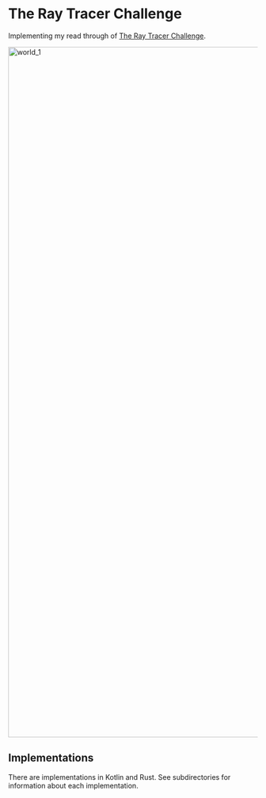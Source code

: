 # The Ray Tracer Challenge
Implementing my read through of [The Ray Tracer Challenge](https://pragprog.com/book/jbtracer/the-ray-tracer-challenge).

<img width="1394" alt="world_1" src="https://user-images.githubusercontent.com/3268123/127724383-187f4efd-ab5e-4775-860d-c4dc5a71bd00.png">

## Implementations
There are implementations in Kotlin and Rust. 
See subdirectories for information about each implementation.
